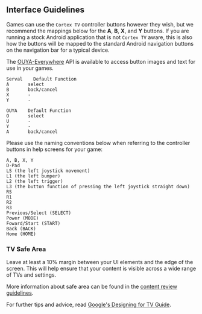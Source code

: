 ## Interface Guidelines

Games can use the `Cortex TV` controller buttons however they wish, but we recommend the mappings below for the **A**, **B**, **X**, and **Y** buttons. If you are running a stock Android application that is not `Cortex TV` aware, this is also how the buttons will be mapped to the standard Android navigation buttons on the navigation bar for a typical device.

The [OUYA-Everywhere](ouya-everywhere.md#user-content-controller-images) API is available to access button images and text for use in your games.

```text
Serval    Default Function
A       select
B       back/cancel
X       -
Y       -

OUYA    Default Function
O       select
U       -
Y       -
A       back/cancel
```

Please use the naming conventions below when referring to the controller buttons in help screens for your game:
```text
A, B, X, Y
D-Pad 
LS (the left joystick movement)
L1 (the left bumper)
L2 (the left trigger)
L3 (the button function of pressing the left joystick straight down)
RS
R1
R2
R3
Previous/Select (SELECT)
Power (MODE)
Foward/Start (START)
Back (BACK)
Home (HOME)
```

### TV Safe Area

Leave at least a 10% margin between your UI elements and the edge of the screen. This will help ensure that your content is visible across a wide range of TVs and settings.

More information about safe area can be found in the [content review guidelines](content-review-guidelines.md#user-content-safe-zone).

For further tips and advice, read [Google's Designing for TV Guide](https://developers.google.com/tv/web/docs/optimization_guide).
